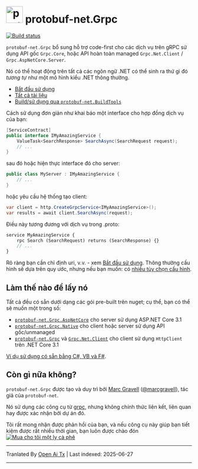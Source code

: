 # <img src="https://protogen.marcgravell.com/images/protobuf-net.svg" alt="protobuf-net logo" width="45" height="45"> protobuf-net.Grpc

[![Build status](https://ci.appveyor.com/api/projects/status/en9i5mp471ci6ip3/branch/main?svg=true)](https://ci.appveyor.com/project/StackExchange/protobuf-net-grpc/branch/main)

`protobuf-net.Grpc` bổ sung hỗ trợ code-first cho các dịch vụ trên gRPC sử dụng API gốc `Grpc.Core`, hoặc API hoàn toàn managed `Grpc.Net.Client` / `Grpc.AspNetCore.Server`.

Nó có thể hoạt động trên tất cả các ngôn ngữ .NET có thể sinh ra thứ gì đó *tương tự* như một mô hình kiểu .NET thông thường.

- [Bắt đầu sử dụng](https://protobuf-net.github.io/protobuf-net.Grpc/gettingstarted)
- [Tất cả tài liệu](https://protobuf-net.github.io/protobuf-net.Grpc/)
- [Build/sử dụng qua `protobuf-net.BuildTools`](https://protobuf-net.github.io/protobuf-net/build_tools)

Cách sử dụng đơn giản như khai báo một interface cho hợp đồng dịch vụ của bạn:

``` c#
[ServiceContract]
public interface IMyAmazingService {
    ValueTask<SearchResponse> SearchAsync(SearchRequest request);
    // ...
}
```

sau đó hoặc hiện thực interface đó cho server:

``` c#
public class MyServer : IMyAmazingService {
    // ...
}
```

hoặc yêu cầu hệ thống tạo client:

``` c#
var client = http.CreateGrpcService<IMyAmazingService>();
var results = await client.SearchAsync(request);
```

Điều này tương đương với dịch vụ trong .proto:

``` proto
service MyAmazingService {
    rpc Search (SearchRequest) returns (SearchResponse) {}
	// ...
}
```

Rõ ràng bạn cần chỉ định uri, v.v. - xem [Bắt đầu sử dụng](https://protobuf-net.github.io/protobuf-net.Grpc/gettingstarted). Thông thường cấu hình sẽ dựa trên quy ước, nhưng
nếu bạn muốn: có [nhiều tùy chọn cấu hình](https://protobuf-net.github.io/protobuf-net.Grpc/configuration).

## Làm thế nào để lấy nó

Tất cả đều có sẵn dưới dạng các gói pre-built trên nuget; cụ thể, bạn có thể sẽ muốn một trong số:

- [`protobuf-net.Grpc.AspNetCore`](https://www.nuget.org/packages/protobuf-net.Grpc.AspNetCore) cho server sử dụng ASP.NET Core 3.1
- [`protobuf-net.Grpc.Native`](https://www.nuget.org/packages/protobuf-net.Grpc.Native) cho client hoặc server sử dụng API gốc/unmanaged
- [`protobuf-net.Grpc`](https://www.nuget.org/packages/protobuf-net.Grpc) và [`Grpc.Net.Client`](https://www.nuget.org/packages/Grpc.Net.Client/) cho client sử dụng `HttpClient` trên .NET Core 3.1

[Ví dụ sử dụng có sẵn bằng C#, VB và F#](https://github.com/protobuf-net/protobuf-net.Grpc/tree/main/examples/pb-net-grpc).

## Còn gì nữa không?

`protobuf-net.Grpc` được tạo và duy trì bởi [Marc Gravell](https://github.com/mgravell) ([@marcgravell](https://twitter.com/marcgravell)), tác giả của `protobuf-net`.

Nó sử dụng các công cụ từ [grpc](https://github.com/grpc/), nhưng không chính thức liên kết, liên quan hay được xác nhận bởi dự án đó.

Tôi rất mong nhận được phản hồi của bạn, và nếu công cụ này giúp bạn tiết kiệm được rất nhiều thời gian, bạn luôn được chào đón [![Mua cho tôi một ly cà phê](https://www.buymeacoffee.com/assets/img/custom_images/orange_img.png)](https://www.buymeacoffee.com/marcgravell)

---

Tranlated By [Open Ai Tx](https://github.com/OpenAiTx/OpenAiTx) | Last indexed: 2025-06-27

---